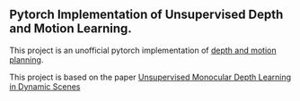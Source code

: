 ## Pytorch Implementation of Unsupervised Depth and Motion Learning.

This project is an unofficial pytorch implementation of [depth and motion planning](https://github.com/google-research/google-research/tree/master/depth_and_motion_learning).

This project is based on the paper [Unsupervised Monocular Depth Learning in Dynamic Scenes](https://arxiv.org/abs/2010.16404)
